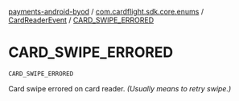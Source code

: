 [payments-android-byod](../../index.md) / [com.cardflight.sdk.core.enums](../index.md) / [CardReaderEvent](index.md) / [CARD_SWIPE_ERRORED](./-c-a-r-d_-s-w-i-p-e_-e-r-r-o-r-e-d.md)

# CARD_SWIPE_ERRORED

`CARD_SWIPE_ERRORED`

Card swipe errored on card reader. *(Usually means to retry swipe.)*


